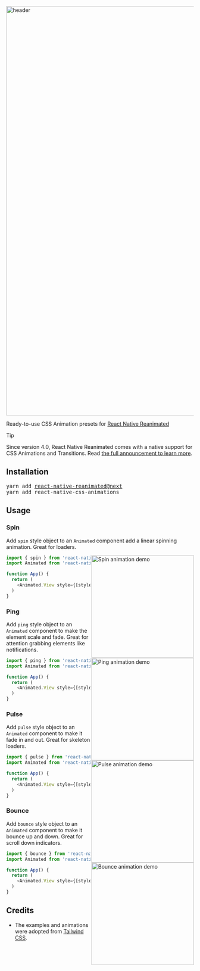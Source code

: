 <img width="1100" alt="header" src="https://github.com/user-attachments/assets/f007398e-68f6-446a-8580-8a0fb3fab57a" />

Ready-to-use CSS Animation presets for [React Native Reanimated](https://docs.swmansion.com/react-native-reanimated/)

> [!TIP]
> Since version 4.0, React Native Reanimated comes with a native support for CSS Animations and Transitions. Read [the full announcement to learn more](https://blog.swmansion.com/).

## Installation

<pre>
yarn add <a href="https://github.com/software-mansion/react-native-reanimated" target="_blank">react-native-reanimated@next</a>
yarn add react-native-css-animations
</pre>

## Usage

### Spin

Add `spin` style object to an `Animated` component add a linear spinning animation. Great for loaders.

<img src="https://github.com/user-attachments/assets/d3a87650-83f4-476b-bf85-832a3a2d0fea" alt="Spin animation demo" align="right" width="275" />

```typescript
import { spin } from 'react-native-css-animations';
import Animated from 'react-native-reanimated';

function App() {
  return (
    <Animated.View style={[styles.spinner, spin]}/>
  )
}
```

### Ping

Add `ping` style object to an `Animated` component to make the element scale and fade. Great for attention grabbing elements like notifications.

<img src="https://github.com/user-attachments/assets/51c604b4-621b-4821-ab9a-f289f15e07ae" alt="Ping animation demo" align="right" width="275" />

```typescript
import { ping } from 'react-native-css-animations';
import Animated from 'react-native-reanimated';

function App() {
  return (
    <Animated.View style={[styles.notification, ping]}/>
  )
}
```

### Pulse

Add `pulse` style object to an `Animated` component to make it fade in and out. Great for skeleton loaders.

<img src="https://github.com/user-attachments/assets/d36924b1-f4f8-4bd4-b3dd-a298d3b2f4b6" alt="Pulse animation demo" align="right" width="275"/>

```typescript
import { pulse } from 'react-native-css-animations';
import Animated from 'react-native-reanimated';

function App() {
  return (
    <Animated.View style={[styles.skeleton, pulse]}/>
  )
}
```

### Bounce

Add `bounce` style object to an `Animated` component to make it bounce up and down. Great for scroll down indicators.

<img src="https://github.com/user-attachments/assets/81e75ed0-b7ec-4f56-a06a-c593a626cb39" alt="Bounce animation demo" align="right" width="275" />

```typescript
import { bounce } from 'react-native-css-animations';
import Animated from 'react-native-reanimated';

function App() {
  return (
    <Animated.View style={[styles.arrow, bounce]}/>
  )
}
```

## Credits

- The examples and animations were adopted from [Tailwind CSS](https://tailwindcss.com/docs/animation).
